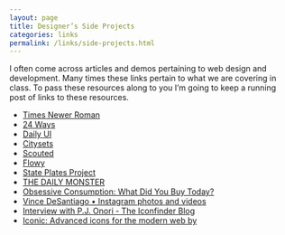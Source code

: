 ```yaml
---
layout: page
title: Designer’s Side Projects
categories: links
permalink: /links/side-projects.html
---
```


I often come across articles and demos pertaining to web design and development. Many times these links pertain to what we are covering in class. To pass these resources along to you I&#8217;m going to keep a running post of links to these resources.

- <a href="https://timesnewerroman.com/" target="_blank">Times Newer Roman</a>
- <a href="https://24ways.org/" target="_blank" title="24 Ways">24 Ways</a>
- <a href="https://dribbble.com/NpaulFlavius/projects/293744-Daily-UI-Elements-for-100-days" target="_blank" title="Daily UI Elements for 100 days">Daily UI</a>
- <a href="http://citysets.co.uk/" target="_blank" title="Citysets">Citysets</a>
- <a href="http://www.scouted.in/" target="_blank" title="Scouted · Navigating the urban frontier with your coolest internet friends.">Scouted</a>
- <a href="http://11beats.co/" target="_blank" title="11Beats - UI Design and Code">Flowy</a>
- <a href="http://stateplatesproject.com/" target="_blank" title="State Plates Project">State Plates Project</a>
- <a href="http://www.dailymonster.com/" target="_blank" title="- THE DAILY MONSTER">THE DAILY MONSTER</a>
- <a href="https://www.amazon.com/Obsessive-Consumption-What-Did-Today/dp/1568988907" target="_blank" title="Obsessive Consumption: What Did You Buy Today?: Kate Bingaman-Burt: Books">Obsessive Consumption: What Did You Buy Today?</a>
- <a href="https://www.instagram.com/vincedesantiago/" target="_blank" title="Vince DeSantiago (@vincedesantiago) • Instagram photos and videos">Vince DeSantiago • Instagram photos and videos</a>
- <a href="http://blog.iconfinder.com/interview-with-p-j-onori/" target="_blank" title="Interview with P.J. Onori - The Iconfinder Blog">Interview with P.J. Onori - The Iconfinder Blog</a>
- <a href="https://www.kickstarter.com/projects/207474036/iconic-advanced-icons-for-the-modern-web" target="_blank" title="Iconic: Advanced icons for the modern web by Waybury — Kickstarter">Iconic: Advanced icons for the modern web by </a>
